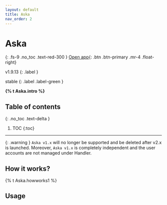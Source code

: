 ```yaml
---
layout: default
title: Aska
nav_order: 2
---
```



# Aska
{: .fs-9 .no_toc .text-red-300 }
<span class="fs-5">
[Open app](http://aska.systems){: .btn .btn-primary .mr-4 .float-right}
</span>
<div markdown="1">
v1.9.13
{: .label }

stable
{: .label .label-green }
</div>

<strong>{% t Aska.intro %}</strong>

## Table of contents
{: .no_toc .text-delta }

1. TOC
{:toc}

---

{: .warning }
`Aska v1.x` will no longer be supported and be deleted after v2.x is launched. Moreover, `Aska v1.x` is completely independent and the user accounts are not managed under Handler.


## How it works?

{% t Aska.howworks1 %}
<!-- {: .fs-6 .fw-300 } -->


## Usage




<!-- ## Tutorial video -->



